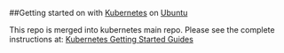 ##Getting started on with [Kubernetes](https://github.com/GoogleCloudPlatform/kubernetes) on [Ubuntu](http://www.ubuntu.com)

This repo is merged into kubernetes main repo. Please see the complete instructions at:
[Kubernetes Getting Started Guides](http://kubernetes.io/v1.1/docs/getting-started-guides/ubuntu.html)
